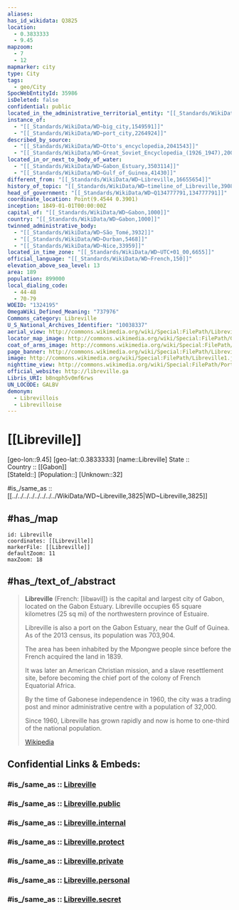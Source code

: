 ```yaml
---
aliases:
has_id_wikidata: Q3825
location:
  - 0.3833333
  - 9.45
mapzoom:
  - 7
  - 12
mapmarker: city
type: City
tags:
  - geo/City
SpocWebEntityId: 35986
isDeleted: false
confidential: public
located_in_the_administrative_territorial_entity: "[[_Standards/WikiData/WD~Estuaire_Province,281109]]"
instance_of:
  - "[[_Standards/WikiData/WD~big_city,1549591]]"
  - "[[_Standards/WikiData/WD~port_city,2264924]]"
described_by_source:
  - "[[_Standards/WikiData/WD~Otto's_encyclopedia,2041543]]"
  - "[[_Standards/WikiData/WD~Great_Soviet_Encyclopedia_(1926_1947),20078554]]"
located_in_or_next_to_body_of_water:
  - "[[_Standards/WikiData/WD~Gabon_Estuary,3503114]]"
  - "[[_Standards/WikiData/WD~Gulf_of_Guinea,41430]]"
different_from: "[[_Standards/WikiData/WD~Libreville,16655654]]"
history_of_topic: "[[_Standards/WikiData/WD~timeline_of_Libreville,39088047]]"
head_of_government: "[[_Standards/WikiData/WD~Q134777791,134777791]]"
coordinate_location: Point(9.4544 0.3901)
inception: 1849-01-01T00:00:00Z
capital_of: "[[_Standards/WikiData/WD~Gabon,1000]]"
country: "[[_Standards/WikiData/WD~Gabon,1000]]"
twinned_administrative_body:
  - "[[_Standards/WikiData/WD~São_Tomé,3932]]"
  - "[[_Standards/WikiData/WD~Durban,5468]]"
  - "[[_Standards/WikiData/WD~Nice,33959]]"
located_in_time_zone: "[[_Standards/WikiData/WD~UTC+01_00,6655]]"
official_language: "[[_Standards/WikiData/WD~French,150]]"
elevation_above_sea_level: 13
area: 189
population: 899000
local_dialing_code:
  - 44-48
  - 70-79
WOEID: "1324195"
OmegaWiki_Defined_Meaning: "737976"
Commons_category: Libreville
U_S_National_Archives_Identifier: "10038337"
aerial_view: http://commons.wikimedia.org/wiki/Special:FilePath/Libreville%2C%20Gabon.JPG
locator_map_image: http://commons.wikimedia.org/wiki/Special:FilePath/GA-Libreville.png
coat_of_arms_image: http://commons.wikimedia.org/wiki/Special:FilePath/Libreville%20Coat%20of%20Arms.svg
page_banner: http://commons.wikimedia.org/wiki/Special:FilePath/Libreville%20Wikivoyage%20banner.jpg
image: http://commons.wikimedia.org/wiki/Special:FilePath/Libreville1.jpg
nighttime_view: http://commons.wikimedia.org/wiki/Special:FilePath/Port%20International%20d%27Owendo%20.jpg
official_website: http://libreville.ga
Libris_URI: b8nqph5v0mf6rws
UN_LOCODE: GALBV
demonym:
  - Librevillois
  - Librevilloise
---
```


# [[Libreville]] 

[geo-lon::9.45] 
[geo-lat::0.3833333] 
[name::Libreville] 
State ::  
Country :: [[Gabon]]  
[StateId::] 
[Population::] 
[Unknown::32] 

#is_/same_as :: [[../../../../../../../../WikiData/WD~Libreville,3825|WD~Libreville,3825]] 

## #has_/map 

```leaflet
id: Libreville
coordinates: [[Libreville]] 
markerFile: [[Libreville]] 
defaultZoom: 11 
maxZoom: 18
```

## #has_/text_of_/abstract 

> **Libreville** (French: [libʁəvil]) is the capital and largest city of Gabon, located on the Gabon Estuary. 
> Libreville occupies 65 square kilometres (25 sq mi) of the northwestern province of Estuaire. 
> 
> Libreville is also a port on the Gabon Estuary, near the Gulf of Guinea. 
> As of the 2013 census, its population was 703,904.
>
> The area has been inhabited by the Mpongwe people 
> since before the French acquired the land in 1839. 
> 
> It was later an American Christian mission, and a slave resettlement site, 
> before becoming the chief port of the colony of French Equatorial Africa. 
> 
> By the time of Gabonese independence in 1960, the city was a trading post 
> and minor administrative centre with a population of 32,000. 
> 
> Since 1960, Libreville has grown rapidly and now is home to one-third of the national population.
>
> [Wikipedia](https://en.wikipedia.org/wiki/Libreville)

## Confidential Links & Embeds: 

### #is_/same_as :: [Libreville](/_Standards/Earth/Continent/Africa/Africa~Central/Gabon/Provinces~Gabon/Estuaire/City/Libreville.md) 

### #is_/same_as :: [Libreville.public](/_public/Earth/Continent/Africa/Africa~Central/Gabon/Provinces~Gabon/Estuaire/City/Libreville.public.md) 

### #is_/same_as :: [Libreville.internal](/_internal/Earth/Continent/Africa/Africa~Central/Gabon/Provinces~Gabon/Estuaire/City/Libreville.internal.md) 

### #is_/same_as :: [Libreville.protect](/_protect/Earth/Continent/Africa/Africa~Central/Gabon/Provinces~Gabon/Estuaire/City/Libreville.protect.md) 

### #is_/same_as :: [Libreville.private](/_private/Earth/Continent/Africa/Africa~Central/Gabon/Provinces~Gabon/Estuaire/City/Libreville.private.md) 

### #is_/same_as :: [Libreville.personal](/_personal/Earth/Continent/Africa/Africa~Central/Gabon/Provinces~Gabon/Estuaire/City/Libreville.personal.md) 

### #is_/same_as :: [Libreville.secret](/_secret/Earth/Continent/Africa/Africa~Central/Gabon/Provinces~Gabon/Estuaire/City/Libreville.secret.md)


